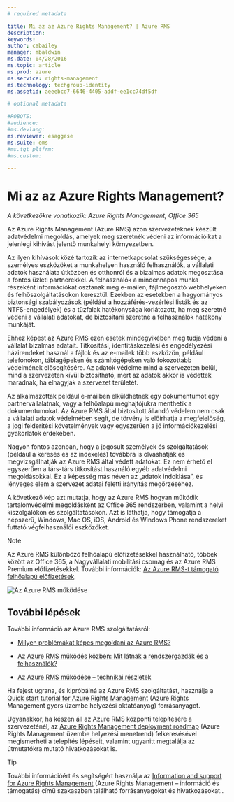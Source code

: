 ```yaml
---
# required metadata

title: Mi az az Azure Rights Management? | Azure RMS
description:
keywords:
author: cabailey
manager: mbaldwin
ms.date: 04/28/2016
ms.topic: article
ms.prod: azure
ms.service: rights-management
ms.technology: techgroup-identity
ms.assetid: aeeebcd7-6646-4405-addf-ee1cc74df5df

# optional metadata

#ROBOTS:
#audience:
#ms.devlang:
ms.reviewer: esaggese
ms.suite: ems
#ms.tgt_pltfrm:
#ms.custom:

---
```


# Mi az az Azure Rights Management?

*A következőkre vonatkozik: Azure Rights Management, Office 365*


Az Azure Rights Management (Azure RMS) azon szervezeteknek készült adatvédelmi megoldás, amelyek meg szeretnék védeni az információikat a jelenlegi kihívást jelentő munkahelyi környezetben.

Az ilyen kihívások közé tartozik az internetkapcsolat szükségessége, a személyes eszközöket a munkahelyen használó felhasználók, a vállalati adatok használata útközben és otthonról és a bizalmas adatok megosztása a fontos üzleti partnerekkel. A felhasználók a mindennapos munka részeként információkat osztanak meg e-mailen, fájlmegosztó webhelyeken és felhőszolgáltatásokon keresztül. Ezekben az esetekben a hagyományos biztonsági szabályozások (például a hozzáférés-vezérlési listák és az NTFS-engedélyek) és a tűzfalak hatékonysága korlátozott, ha meg szeretné védeni a vállalati adatokat, de biztosítani szeretné a felhasználók hatékony munkáját.

Ehhez képest az Azure RMS ezen esetek mindegyikében meg tudja védeni a vállalat bizalmas adatait. Titkosítási, identitáskezelési és engedélyezési házirendeket használ a fájlok és az e-mailek több eszközön, például telefonokon, táblagépeken és számítógépeken való fokozottabb védelmének elősegítésére. Az adatok védelme mind a szervezeten belül, mind a szervezeten kívül biztosítható, mert az adatok akkor is védettek maradnak, ha elhagyják a szervezet területét.

Az alkalmazottak például e-mailben elküldhetnek egy dokumentumot egy partnervállalatnak, vagy a felhőalapú meghajtójukra menthetik a dokumentumokat. Az Azure RMS által biztosított állandó védelem nem csak a vállalati adatok védelmében segít, de törvény is előírhatja a megfelelőség, a jogi felderítési követelmények vagy egyszerűen a jó információkezelési gyakorlatok érdekében.

Nagyon fontos azonban, hogy a jogosult személyek és szolgáltatások (például a keresés és az indexelés) továbbra is olvashatják és megvizsgálhatják az Azure RMS által védett adatokat. Ez nem érhető el egyszerűen a társ-társ titkosítást használó egyéb adatvédelmi megoldásokkal. Ez a képesség más néven az „adatok indoklása”, és lényeges elem a szervezet adatai feletti irányítás megőrzéséhez.

A következő kép azt mutatja, hogy az Azure RMS hogyan működik tartalomvédelmi megoldásként az Office 365 rendszerben, valamint a helyi kiszolgálókon és szolgáltatásokon. Azt is láthatja, hogy támogatja a népszerű, Windows, Mac OS, iOS, Android és Windows Phone rendszereket futtató végfelhasználói eszközöket.

> [!NOTE]
Az Azure RMS különböző felhőalapú előfizetésekkel használható, többek között az Office 365, a Nagyvállalati mobilitási csomag és az Azure RMS Premium előfizetésekkel. További információk: [Az Azure RMS-t támogató felhőalapú előfizetések](../get-started/requirements-subscriptions.md).

![Az Azure RMS működése](../media/AzRMS_elements.png)

## További lépések

További információ az Azure RMS szolgáltatásról:

-   [Milyen problémákat képes megoldani az Azure RMS?](azure-rms-problems-it-solves.md)

-   [Az Azure RMS működés közben: Mit látnak a rendszergazdák és a felhasználók?](what-admins-users-see.md)

-   [Az Azure RMS működése – technikai részletek](how-does-it-work.md)



Ha fejest ugrana, és kipróbálná az Azure RMS szolgáltatást, használja a [Quick start tutorial for Azure Rights Management](../get-started/quick-start-tutorial.md) (Azure Rights Management gyors üzembe helyezési oktatóanyag) forrásanyagot.

Ugyanakkor, ha készen áll az Azure RMS központi telepítésére a szervezeténél, az [Azure Rights Management deployment roadmap](../plan-design/deployment-roadmap.md) (Azure Rights Management üzembe helyezési menetrend) felkeresésével megismerheti a telepítés lépéseit, valamint ugyanitt megtalálja az útmutatókra mutató hivatkozásokat is.

> [!TIP]
> További információért és segítségért használja az [Information and support for Azure Rights Management](../get-started/information-support.md) (Azure Rights Management – információ és támogatás) című szakaszban található forrásanyagokat és hivatkozásokat..


<!--HONumber=May16_HO1-->



